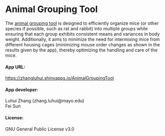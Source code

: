 <h1><b>Animal Grouping Tool</b></h1>
The <a href="https://zhangluhui.shinyapps.io/AnimalGroupingTool">animal grouping tool</a> is designed to efficiently organize mice (or other species if possible, such as rat and rabbit) into multiple groups while ensuring that each group exhibits consistent means and variances in body weight. Additionally, it aims to minimize the need for intermixing mice from different housing cages (minimizing mouse order changes as shown in the results given by the app), thereby optimizing the handling and care of the mice.

<h4><b>App URL:</b></h4>
<a href="https://zhangluhui.shinyapps.io/AnimalGroupingTool">https://zhangluhui.shinyapps.io/AnimalGroupingTool</a>

<h4><b>App developer:</b></h4>
Luhui Zhang (zhang.luhui@mayo.edu)<br />
Fei Sun

<h4><b>License:</b></h4>
GNU General Public License v3.0
